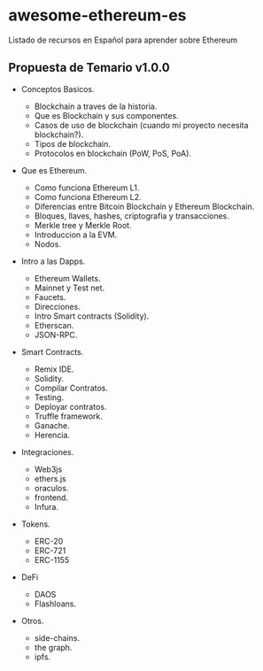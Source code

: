# awesome-ethereum-es
Listado de recursos en Español para aprender sobre Ethereum

## Propuesta de Temario v1.0.0
* Conceptos Basicos.
  * Blockchain a traves de la historia.
  * Que es Blockchain y sus componentes.
  * Casos de uso de blockchain (cuando mi proyecto necesita blockchain?).
  * Tipos de blockchain.
  * Protocolos en blockchain (PoW, PoS, PoA).

* Que es Ethereum.
  * Como funciona Ethereum L1.
  * Como funciona Ethereum L2.
  * Diferencias entre Bitcoin Blockchain y Ethereum Blockchain.
  * Bloques, llaves, hashes, criptografia y transacciones.
  * Merkle tree y Merkle Root.
  * Introduccion a la EVM.
  * Nodos.

* Intro a las Dapps.
  * Ethereum Wallets.
  * Mainnet y Test net.
  * Faucets.
  * Direcciones.
  * Intro Smart contracts (Solidity).
  * Etherscan.
  * JSON-RPC.

* Smart Contracts.
  * Remix IDE.
  * Solidity.
  * Compilar Contratos.
  * Testing.
  * Deployar contratos.
  * Truffle framework.
  * Ganache.
  * Herencia.

* Integraciones. 
  * Web3js
  * ethers.js
  * oraculos.
  * frontend.
  * Infura.
  
* Tokens.
  * ERC-20
  * ERC-721
  * ERC-1155
 
* DeFi
  * DAOS
  * Flashloans.

* Otros.
  * side-chains.
  * the graph.
  * ipfs.
  